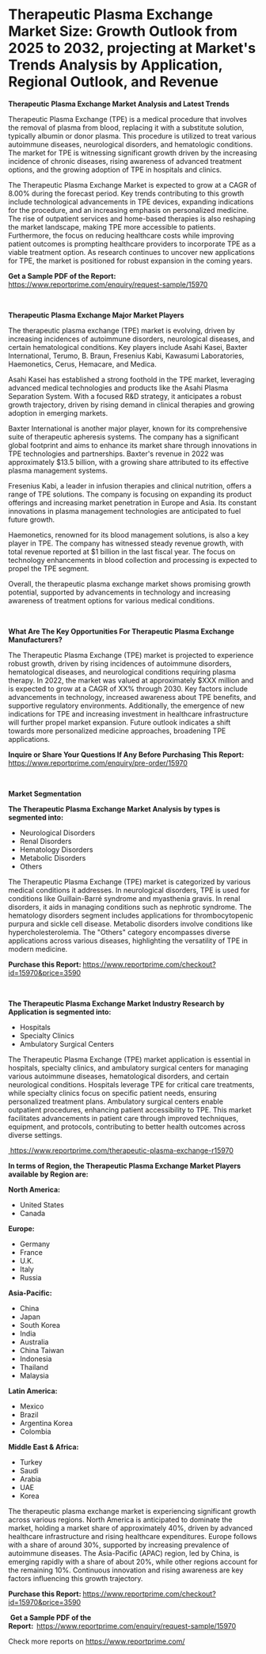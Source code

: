<p><h1>Therapeutic Plasma Exchange Market Size: Growth Outlook from 2025 to 2032, projecting at Market's Trends Analysis by Application, Regional Outlook, and Revenue</h1></p><p><strong>Therapeutic Plasma Exchange Market Analysis and Latest Trends</strong></p>
<p><p>Therapeutic Plasma Exchange (TPE) is a medical procedure that involves the removal of plasma from blood, replacing it with a substitute solution, typically albumin or donor plasma. This procedure is utilized to treat various autoimmune diseases, neurological disorders, and hematologic conditions. The market for TPE is witnessing significant growth driven by the increasing incidence of chronic diseases, rising awareness of advanced treatment options, and the growing adoption of TPE in hospitals and clinics.</p><p>The Therapeutic Plasma Exchange Market is expected to grow at a CAGR of 8.00% during the forecast period. Key trends contributing to this growth include technological advancements in TPE devices, expanding indications for the procedure, and an increasing emphasis on personalized medicine. The rise of outpatient services and home-based therapies is also reshaping the market landscape, making TPE more accessible to patients. Furthermore, the focus on reducing healthcare costs while improving patient outcomes is prompting healthcare providers to incorporate TPE as a viable treatment option. As research continues to uncover new applications for TPE, the market is positioned for robust expansion in the coming years.</p></p>
<p><strong>Get a Sample PDF of the Report:&nbsp;</strong> <a href="https://www.reportprime.com/enquiry/request-sample/15970?utm_campaign=2181&utm_medium=2&utm_source=Github&utm_content=ia&utm_term=20032025&utm_id=therapeutic-plasma-exchange">https://www.reportprime.com/enquiry/request-sample/15970</a></p>
<p>&nbsp;</p>
<p><strong>Therapeutic Plasma Exchange Major Market Players</strong></p>
<p><p>The therapeutic plasma exchange (TPE) market is evolving, driven by increasing incidences of autoimmune disorders, neurological diseases, and certain hematological conditions. Key players include Asahi Kasei, Baxter International, Terumo, B. Braun, Fresenius Kabi, Kawasumi Laboratories, Haemonetics, Cerus, Hemacare, and Medica. </p><p>Asahi Kasei has established a strong foothold in the TPE market, leveraging advanced medical technologies and products like the Asahi Plasma Separation System. With a focused R&D strategy, it anticipates a robust growth trajectory, driven by rising demand in clinical therapies and growing adoption in emerging markets. </p><p>Baxter International is another major player, known for its comprehensive suite of therapeutic apheresis systems. The company has a significant global footprint and aims to enhance its market share through innovations in TPE technologies and partnerships. Baxter's revenue in 2022 was approximately $13.5 billion, with a growing share attributed to its effective plasma management systems.</p><p>Fresenius Kabi, a leader in infusion therapies and clinical nutrition, offers a range of TPE solutions. The company is focusing on expanding its product offerings and increasing market penetration in Europe and Asia. Its constant innovations in plasma management technologies are anticipated to fuel future growth.</p><p>Haemonetics, renowned for its blood management solutions, is also a key player in TPE. The company has witnessed steady revenue growth, with total revenue reported at $1 billion in the last fiscal year. The focus on technology enhancements in blood collection and processing is expected to propel the TPE segment.</p><p>Overall, the therapeutic plasma exchange market shows promising growth potential, supported by advancements in technology and increasing awareness of treatment options for various medical conditions.</p></p>
<p>&nbsp;</p>
<p><strong>What Are The Key Opportunities For Therapeutic Plasma Exchange Manufacturers?</strong></p>
<p><p>The Therapeutic Plasma Exchange (TPE) market is projected to experience robust growth, driven by rising incidences of autoimmune disorders, hematological diseases, and neurological conditions requiring plasma therapy. In 2022, the market was valued at approximately $XXX million and is expected to grow at a CAGR of XX% through 2030. Key factors include advancements in technology, increased awareness about TPE benefits, and supportive regulatory environments. Additionally, the emergence of new indications for TPE and increasing investment in healthcare infrastructure will further propel market expansion. Future outlook indicates a shift towards more personalized medicine approaches, broadening TPE applications.</p></p>
<p><strong>Inquire or Share Your Questions If Any Before Purchasing This Report:</strong> <a href="https://www.reportprime.com/enquiry/pre-order/15970?utm_campaign=2181&utm_medium=2&utm_source=Github&utm_content=ia&utm_term=20032025&utm_id=therapeutic-plasma-exchange">https://www.reportprime.com/enquiry/pre-order/15970</a></p>
<p>&nbsp;</p>
<p><strong>Market Segmentation</strong></p>
<p><strong>The Therapeutic Plasma Exchange Market Analysis by types is segmented into:</strong></p>
<p><ul><li>Neurological Disorders</li><li>Renal Disorders</li><li>Hematology Disorders</li><li>Metabolic Disorders</li><li>Others</li></ul></p>
<p><p>The Therapeutic Plasma Exchange (TPE) market is categorized by various medical conditions it addresses. In neurological disorders, TPE is used for conditions like Guillain-Barré syndrome and myasthenia gravis. In renal disorders, it aids in managing conditions such as nephrotic syndrome. The hematology disorders segment includes applications for thrombocytopenic purpura and sickle cell disease. Metabolic disorders involve conditions like hypercholesterolemia. The "Others" category encompasses diverse applications across various diseases, highlighting the versatility of TPE in modern medicine.</p></p>
<p><strong>Purchase this Report:&nbsp;</strong><a href="https://www.reportprime.com/checkout?id=15970&price=3590&utm_campaign=2181&utm_medium=2&utm_source=Github&utm_content=ia&utm_term=20032025&utm_id=therapeutic-plasma-exchange">https://www.reportprime.com/checkout?id=15970&price=3590</a></p>
<p>&nbsp;</p>
<p><strong>The Therapeutic Plasma Exchange Market Industry Research by Application is segmented into:</strong></p>
<p><ul><li>Hospitals</li><li>Specialty Clinics</li><li>Ambulatory Surgical Centers</li></ul></p>
<p><p>The Therapeutic Plasma Exchange (TPE) market application is essential in hospitals, specialty clinics, and ambulatory surgical centers for managing various autoimmune diseases, hematological disorders, and certain neurological conditions. Hospitals leverage TPE for critical care treatments, while specialty clinics focus on specific patient needs, ensuring personalized treatment plans. Ambulatory surgical centers enable outpatient procedures, enhancing patient accessibility to TPE. This market facilitates advancements in patient care through improved techniques, equipment, and protocols, contributing to better health outcomes across diverse settings.</p></p>
<p><a href="https://www.reportprime.com/therapeutic-plasma-exchange-r15970?utm_campaign=2181&utm_medium=2&utm_source=Github&utm_content=ia&utm_term=20032025&utm_id=therapeutic-plasma-exchange">&nbsp;https://www.reportprime.com/therapeutic-plasma-exchange-r15970</a></p>
<p><strong>In terms of Region, the Therapeutic Plasma Exchange Market Players available by Region are:</strong></p>
<p>
    <p> <strong> North America: </strong>
        <ul>
            <li>United States</li>
            <li>Canada</li>
        </ul>
        </p> 
    <p> <strong> Europe: </strong>
        <ul>
            <li>Germany</li>
            <li>France</li>
            <li>U.K.</li>
            <li>Italy</li>
            <li>Russia</li>
        </ul>
        </p> 
    <p> <strong> Asia-Pacific: </strong>
        <ul>
            <li>China</li>
            <li>Japan</li>
            <li>South Korea</li>
            <li>India</li>
            <li>Australia</li>
            <li>China Taiwan</li>
            <li>Indonesia</li>
            <li>Thailand</li>
            <li>Malaysia</li>
        </ul>
        </p> 
    <p> <strong> Latin America: </strong>
        <ul>
            <li>Mexico</li>
            <li>Brazil</li>
            <li>Argentina Korea</li>
            <li>Colombia</li>
        </ul>
        </p> 
    <p> <strong> Middle East & Africa: </strong>
        <ul>
            <li>Turkey</li>
            <li>Saudi</li>
            <li>Arabia</li>
            <li>UAE</li>
            <li>Korea</li>
        </ul>
    </p>
    </p>
<p><p>The therapeutic plasma exchange market is experiencing significant growth across various regions. North America is anticipated to dominate the market, holding a market share of approximately 40%, driven by advanced healthcare infrastructure and rising healthcare expenditures. Europe follows with a share of around 30%, supported by increasing prevalence of autoimmune diseases. The Asia-Pacific (APAC) region, led by China, is emerging rapidly with a share of about 20%, while other regions account for the remaining 10%. Continuous innovation and rising awareness are key factors influencing this growth trajectory.</p></p>
<p><strong>Purchase this Report: </strong><a href="https://www.reportprime.com/checkout?id=15970&price=3590&utm_campaign=2181&utm_medium=2&utm_source=Github&utm_content=ia&utm_term=20032025&utm_id=therapeutic-plasma-exchange">https://www.reportprime.com/checkout?id=15970&price=3590</a></p>
<p>&nbsp;<strong>Get a Sample PDF of the Report:&nbsp;&nbsp;</strong><a href="https://www.reportprime.com/enquiry/request-sample/15970?utm_campaign=2181&utm_medium=2&utm_source=Github&utm_content=ia&utm_term=20032025&utm_id=therapeutic-plasma-exchange">https://www.reportprime.com/enquiry/request-sample/15970</a></p>
<p><strong></strong></p>
<p>Check more reports on <a href="https://www.reportprime.com/?utm_campaign=2181&utm_medium=2&utm_source=Github&utm_content=ia&utm_term=20032025&utm_id=therapeutic-plasma-exchange">https://www.reportprime.com/</a></p>